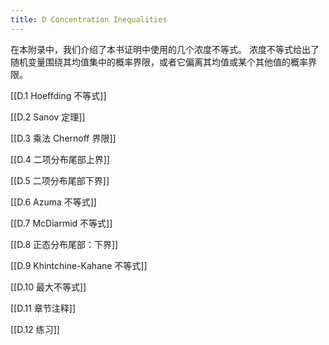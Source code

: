 ```yaml
---
title: D Concentration Inequalities
---
```

在本附录中，我们介绍了本书证明中使用的几个浓度不等式。
浓度不等式给出了随机变量围绕其均值集中的概率界限，或者它偏离其均值或某个其他值的概率界限。

[[D.1 Hoeffding 不等式]]

[[D.2 Sanov 定理]]

[[D.3 乘法 Chernoff 界限]]

[[D.4 二项分布尾部上界]]

[[D.5 二项分布尾部下界]]

[[D.6 Azuma 不等式]]

[[D.7 McDiarmid 不等式]]

[[D.8 正态分布尾部：下界]]

[[D.9 Khintchine-Kahane 不等式]]

[[D.10 最大不等式]]

[[D.11 章节注释]]

[[D.12 练习]]